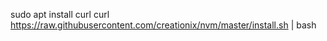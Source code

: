 sudo apt install curl 
curl https://raw.githubusercontent.com/creationix/nvm/master/install.sh | bash 